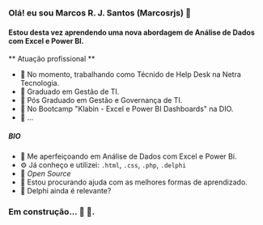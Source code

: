 ### Olá! eu sou Marcos R. J. Santos (Marcosrjs) 👋

#### Estou desta vez aprendendo uma nova abordagem de Análise de Dados com Excel e Power BI.

 ** Atuação profissional **

-  🔭 No momento, trabalhando como Técnido de Help Desk na Netra Tecnologia.
-  🚀 Graduado em Gestão de TI.
-  🚀 Pós Graduado em Gestão e Governança de TI.
-  🌱 No Bootcamp "Klabin - Excel e Power BI Dashboards" na DIO.
-  🌱 ...

##### BIO

- 👯 Me aperfeiçoando em Análise de Dados com Excel e Power Bi.
- ⚙️ Já conheço e utilizei: `.html`, `.css`, `.php`, `.delphi`
- 🌱 *Open Source*
- 🤔 Estou procurando ajuda com as melhores formas de aprendizado.
- 💬 Delphi ainda é relevante?

  
### Em construção... 🚧 👷‍.
